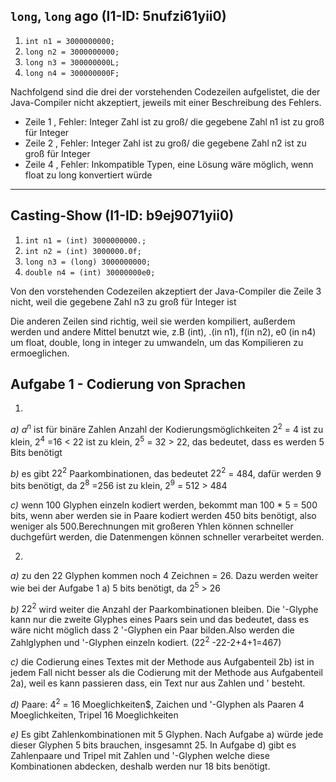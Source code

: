 ## `long`, `long` ago (I1-ID: 5nufzi61yii0)

1. `int n1 = 3000000000;`
2. `long n2 = 3000000000;`
3. `long n3 = 300000000L;`
4. `long n4 = 300000000F;`

Nachfolgend sind die drei der vorstehenden Codezeilen aufgelistet,
die der Java-Compiler nicht akzeptiert,
jeweils mit einer Beschreibung des Fehlers.

* Zeile 1 , Fehler: Integer Zahl ist zu groß/ die gegebene Zahl n1 ist zu groß für Integer 
* Zeile 2 , Fehler: Integer Zahl ist zu groß/ die gegebene Zahl n2 ist zu groß für Integer 
* Zeile 4 , Fehler: Inkompatible Typen, eine Lösung wäre möglich, wenn float zu long konvertiert würde

---

## Casting-Show (I1-ID: b9ej9071yii0)

1. `int n1 = (int) 3000000000.;`
2. `int n2 = (int) 3000000.0f;`
3. `long n3 = (long) 3000000000;`
4. `double n4 = (int) 30000000e0;`

Von den vorstehenden Codezeilen akzeptiert der Java-Compiler die Zeile 3 nicht, weil die gegebene Zahl n3 zu groß für Integer ist

Die anderen Zeilen sind richtig, weil sie werden kompiliert, außerdem werden und andere Mittel benutzt wie, z.B (int), .(in n1), f(in n2), e0 (in n4) um float, double, long in integer zu umwandeln, um das Kompilieren zu ermoeglichen.











## Aufgabe 1 - Codierung von Sprachen

1. 
 *a)* $a^n$ ist für binäre Zahlen Anzahl der Kodierungsmöglichkeiten
      $2^2$ = 4 ist zu klein, $2^4$ =16 < 22 ist zu klein, $2^5$ = 32 > 22, das bedeutet, dass es werden 5 Bits benötigt
    
 *b)* es gibt $22^2$ Paarkombinationen, das bedeutet $22^2$ = 484, dafür werden 9 bits benötigt, da $2^8$ =256 ist zu klein, $2^9$ = 512 > 484
 
 *c)* wenn 100 Glyphen einzeln kodiert werden, bekommt man 100 * 5 = 500 bits, wenn aber werden sie in Paare kodiert werden 450 bits benötigt, also weniger als             500.Berechnungen mit großeren Yhlen können schneller duchgefürt werden, die Datenmengen können schneller verarbeitet werden.
 
 
 2.
 *a)* zu den 22 Glyphen kommen noch 4 Zeichnen = 26. Dazu werden weiter wie bei der Aufgabe 1 a) 5 bits benötigt, da $2^5$ > 26
 
 *b)* $22^2$ wird weiter die Anzahl der Paarkombinationen bleiben. Die '-Glyphe kann nur die zweite Glyphes eines Paars sein und das bedeutet, dass es wäre nicht möglich dass 2 '-Glyphen ein Paar bilden.Also werden die Zahlglyphen und '-Glyphen einzeln kodiert. ($22^2$ -22-2+4+1=467)
 
 *c)* die Codierung eines Textes mit der Methode aus Aufgabenteil 2b) ist in jedem Fall nicht besser als die Codierung mit der Methode aus
Aufgabenteil 2a), weil es kann passieren dass, ein Text nur aus Zahlen und ' besteht. 

 *d)*  Paare: $4^2$ = 16 Moeglichkeiten$, Zaichen und '-Glyphen als Paaren 4 Moeglichkeiten,  Tripel 16  Moeglichkeiten

 *e)* Es gibt Zahlenkombinationen mit 5 Glyphen. Nach Aufgabe a) würde jede dieser Glyphen 5 bits brauchen, insgesamnt 25. In Aufgabe d) gibt es Zahlenpaare und Tripel mit Zahlen und '-Glyphen welche diese Kombinationen abdecken, deshalb werden nur 18 bits benötigt.

